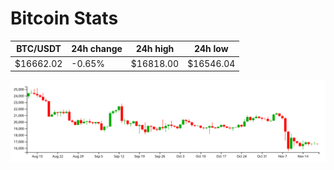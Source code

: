 # Bitcoin Stats

BTC/USDT|24h change|24h high|24h low|
|---|---|---|---|
|$16662.02|-0.65%|$16818.00|$16546.04|

<img src="./chart.svg">
